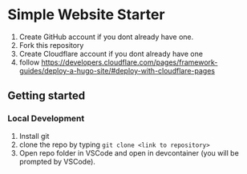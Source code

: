# Simple Website Starter
1. Create GitHub account if you dont already have one.
2. Fork this repository 
3. Create Cloudflare account if you dont already have one 
4. follow https://developers.cloudflare.com/pages/framework-guides/deploy-a-hugo-site/#deploy-with-cloudflare-pages
## Getting started
### Local Development
1. Install git
2. clone the repo by typing `git clone <link to repository>`
3. Open repo folder in VSCode and open in devcontainer (you will be prompted by VSCode).
